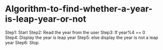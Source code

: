 # Algorithm-to-find-whether-a-year-is-leap-year-or-not
Step1: Start 
Step2: Read the year from the user
Step3: If year%4 == 0
Step4: Display the year is leap year
Step5: else display the year is not a           leap year 
Step6: Stop

